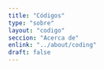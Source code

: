 ```yaml
---
title: "Códigos"
type: "sobre"
layout: "codigo"
seccion: "Acerca de"
enlink: "../about/coding"
draft: false
---
```

